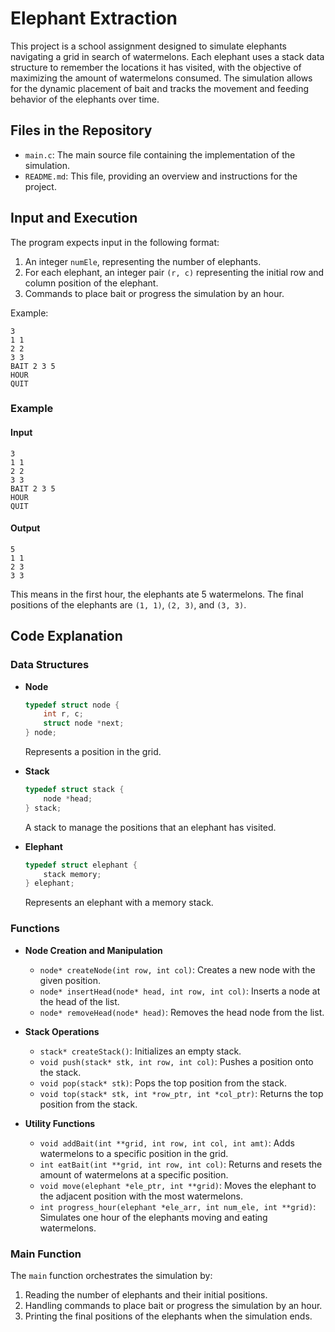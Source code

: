 # Elephant Extraction
This project is a school assignment designed to simulate elephants navigating a grid in search of watermelons. Each elephant uses a stack data structure to remember the locations it has visited, with the objective of maximizing the amount of watermelons consumed. The simulation allows for the dynamic placement of bait and tracks the movement and feeding behavior of the elephants over time.

## Files in the Repository

- `main.c`: The main source file containing the implementation of the simulation.
- `README.md`: This file, providing an overview and instructions for the project.

## Input and Execution

The program expects input in the following format:

1. An integer `numEle`, representing the number of elephants.
2. For each elephant, an integer pair `(r, c)` representing the initial row and column position of the elephant.
3. Commands to place bait or progress the simulation by an hour.

Example:

```
3
1 1
2 2
3 3
BAIT 2 3 5
HOUR
QUIT
```

### Example

#### Input

```
3
1 1
2 2
3 3
BAIT 2 3 5
HOUR
QUIT
```

#### Output

```
5
1 1
2 3
3 3
```

This means in the first hour, the elephants ate 5 watermelons. The final positions of the elephants are `(1, 1)`, `(2, 3)`, and `(3, 3)`.

## Code Explanation

### Data Structures

- **Node**

  ```c
  typedef struct node {
      int r, c;
      struct node *next;
  } node;
  ```

  Represents a position in the grid.

- **Stack**

  ```c
  typedef struct stack {
      node *head;
  } stack;
  ```

  A stack to manage the positions that an elephant has visited.

- **Elephant**

  ```c
  typedef struct elephant {
      stack memory;
  } elephant;
  ```

  Represents an elephant with a memory stack.

### Functions

- **Node Creation and Manipulation**

  - `node* createNode(int row, int col)`: Creates a new node with the given position.
  - `node* insertHead(node* head, int row, int col)`: Inserts a node at the head of the list.
  - `node* removeHead(node* head)`: Removes the head node from the list.

- **Stack Operations**

  - `stack* createStack()`: Initializes an empty stack.
  - `void push(stack* stk, int row, int col)`: Pushes a position onto the stack.
  - `void pop(stack* stk)`: Pops the top position from the stack.
  - `void top(stack* stk, int *row_ptr, int *col_ptr)`: Returns the top position from the stack.

- **Utility Functions**

  - `void addBait(int **grid, int row, int col, int amt)`: Adds watermelons to a specific position in the grid.
  - `int eatBait(int **grid, int row, int col)`: Returns and resets the amount of watermelons at a specific position.
  - `void move(elephant *ele_ptr, int **grid)`: Moves the elephant to the adjacent position with the most watermelons.
  - `int progress_hour(elephant *ele_arr, int num_ele, int **grid)`: Simulates one hour of the elephants moving and eating watermelons.

### Main Function

The `main` function orchestrates the simulation by:

1. Reading the number of elephants and their initial positions.
2. Handling commands to place bait or progress the simulation by an hour.
3. Printing the final positions of the elephants when the simulation ends.

